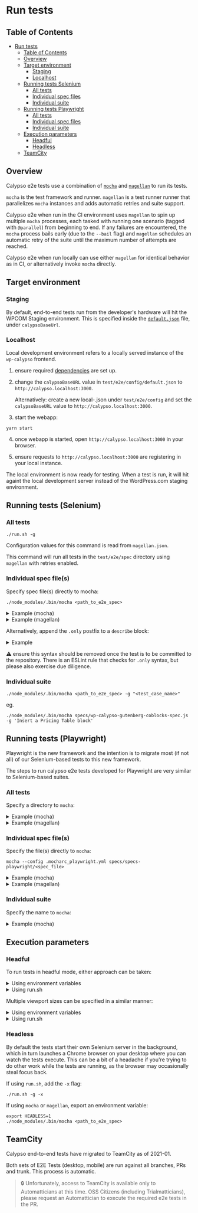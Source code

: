 # Run tests

## Table of Contents

<!-- TOC -->

- [Run tests](#run-tests)
  - [Table of Contents](#table-of-contents)
  - [Overview](#overview)
  - [Target environment](#target-environment)
    - [Staging](#staging)
    - [Localhost](#localhost)
  - [Running tests Selenium](#running-tests-selenium)
    - [All tests](#all-tests)
    - [Individual spec files](#individual-spec-files)
    - [Individual suite](#individual-suite)
  - [Running tests Playwright](#running-tests-playwright)
    - [All tests](#all-tests)
    - [Individual spec files](#individual-spec-files)
    - [Individual suite](#individual-suite)
  - [Execution parameters](#execution-parameters)
    - [Headful](#headful)
    - [Headless](#headless)
  - [TeamCity](#teamcity)

<!-- /TOC -->

## Overview

Calypso e2e tests use a combination of [`mocha`](https://mochajs.org/) and [`magellan`](https://github.com/TestArmada/magellan) to run its tests.

`mocha` is the test framework and runner.
`magellan` is a test runner runner that parallelizes `mocha` instances and adds automatic retries and suite support.

Calypso e2e when run in the CI environment uses `magellan` to spin up multiple `mocha` processes, each tasked with running one scenario (tagged with `@parallel`) from beginning to end. If any failures are encountered, the `mocha` process bails early (due to the `--bail` flag) and `magellan` schedules an automatic retry of the suite until the maximum number of attempts are reached.

Calypso e2e when run locally can use either `magellan` for identical behavior as in CI, or alternatively invoke `mocha` directly.

## Target environment

### Staging

By default, end-to-end tests run from the developer's hardware will hit the WPCOM Staging environment. This is specified inside the [`default.json`](config/default.json) file, under `calypsoBaseUrl`.

### Localhost

Local development environment refers to a locally served instance of the `wp-calypso` frontend.

1. ensure required [dependencies](setup.md#software-environment#steps) are set up.

2. change the `calypsoBaseURL` value in `test/e2e/config/default.json` to `http://calypso.localhost:3000`.

   Alternatively: create a new local-<name>.json under `test/e2e/config` and set the `calypsoBaseURL` value to `http://calypso.localhost:3000`.

3. start the webapp:

```shell
yarn start
```

4. once webapp is started, open `http://calypso.localhost:3000` in your browser.

5. ensure requests to `http://calypso.localhost:3000` are registering in your local instance.

The local environment is now ready for testing. When a test is run, it will hit againt the local development server instead of the WordPress.com staging environment.

## Running tests (Selenium)

### All tests

```
./run.sh -g
```

Configuration values for this command is read from `magellan.json`.

This command will run all tests in the `test/e2e/spec` directory using `magellan` with retries enabled.

### Individual spec file(s)

Specify spec file(s) directly to mocha:

```
./node_modules/.bin/mocha <path_to_e2e_spec>
```

<details>
<summary>Example (mocha)</summary>

```
./node_modules/.bin/mocha specs/wp-calypso-gutenberg-coblocks-spec.js
```

</details>

<details>
<summary>Example (magellan)</summary>

```
yarn magellan --test=specs/wp-log-in-out-spec.js
```

</details>

Alternatively, append the `.only` postfix to a `describe` block:

<details>
<summary>Example</summary>

```
describe.only( 'Logging In and Out:', function() {
```

</details>

:warning: ensure this syntax should be removed once the test is to be committed to the repository.
There is an ESLint rule that checks for `.only` syntax, but please also exercise due diligence.

### Individual suite

```
./node_modules/.bin/mocha <path_to_e2e_spec> -g "<test_case_name>"
```

eg.

```
./node_modules/.bin/mocha specs/wp-calypso-gutenberg-coblocks-spec.js -g 'Insert a Pricing Table block'
```

## Running tests (Playwright)

Playwright is the new framework and the intention is to migrate most (if not all) of our Selenium-based tests to this new framework.

The steps to run calypso e2e tests developed for Playwright are very similar to Selenium-based suites.

### All tests

Specify a directory to `mocha`:

<details>
<summary>Example (mocha)</summary>

```
mocha --config .mocharc_playwright.yml specs/specs-playwright
```

</details>

<details>
<summary>Example (magellan)</summary>

```
yarn magellan --config=magellan-playwright.json
```

</details>

### Individual spec file(s)

Specify the file(s) directly to `mocha`:

```
mocha --config .mocharc_playwright.yml specs/specs-playwright/<spec_file>
```

<details>
<summary>Example (mocha)</summary>

```
mocha --config .mocharc_playwright.yml specs/specs-playwright/wp-log-in-out-spec.js
```

</details>

<details>
<summary>Example (magellan)</summary>

```
yarn magellan --config=magellan-playwright.json --test=specs-playwright/wp-log-in-out-spec.js
```

</details>

### Individual suite

Specify the name to `mocha`:

</details>

<details>
<summary>Example (mocha)</summary>

```
mocha --config .mocharc_playwright.yml specs/specs-playwright -g 'Subsuite 2-1 @parallel'
```

</details>

## Execution parameters

### Headful

To run tests in headful mode, either approach can be taken:

<details>
<summary>Using environment variables</summary>

```
BROWSERSIZE=<viewport> ./node_modules/.bin/mocha <path_to_e2e_spec>
```

</details>

<details>
<summary>Using run.sh</summary>

```
./run.sh -g -s <viewport>
```

</details>

Multiple viewport sizes can be specified in a similar manner:

<details>
<summary>Using environment variables</summary>

```
./run.sh -g -s <viewport1>,<viewport2>
```

</details>

<details>
<summary>Using run.sh</summary>

```
./run.sh -g -s mobile,desktop
```

</details>

### Headless

By default the tests start their own Selenium server in the background, which in turn launches a Chrome browser on your desktop where you can watch the tests execute. This can be a bit of a headache if you're trying to do other work while the tests are running, as the browser may occasionally steal focus back.

If using `run.sh`, add the `-x` flag:

```shell
./run.sh -g -x
```

If using `mocha` or `magellan`, export an environment variable:

```shell
export HEADLESS=1
./node_modules/.bin/mocha <path_to_e2e_spec>
```

## TeamCity

Calypso end-to-end tests have migrated to TeamCity as of 2021-01.

Both sets of E2E Tests (desktop, mobile) are run against all branches, PRs and trunk. This process is automatic.

> :lock: Unfortunately, access to TeamCity is available only to Automatticians at this time. OSS Citizens (including Trialmatticians), please request an Automattician to execute the required e2e tests in the PR.
